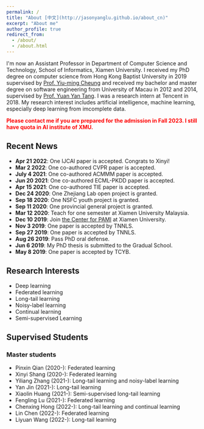 ```yaml
---
permalink: /
title: "About [中文](http://jasonyanglu.github.io/about_cn)"
excerpt: "About me"
author_profile: true
redirect_from:
  - /about/
  - /about.html
---
```



I'm now an Assistant Professor in Department of Computer Science and Technology, School of Informatics, Xiamen University. I received my PhD degree on computer science from Hong Kong Baptist University in 2019 supervised by [Prof. Yiu-ming Cheung](http://www.comp.hkbu.edu.hk/~ymc/) and received my bachelor and master degree on software engineering from University of Macau in 2012 and 2014, supervised by [Prof. Yuan Yan Tang](https://www.fst.um.edu.mo/personal/yytang/). I was a research intern at Tencent in 2018. My research interest includes artificial intelligence, machine learning, especially deep learning from imcomplete data.

<span style="color:red">**Please contact me if you are prepared for the admission in Fall 2023. I still have quota in AI institute of XMU.**</span>


## Recent News
* **Apr 21 2022**: One IJCAI paper is accepted. Congrats to Xinyi!
* **Mar 2 2022**: One co-authored CVPR paper is accepted.
* **July 4 2021**: One co-authored ACMMM paper is accepted.
* **Jun 20 2021**: One co-authored ECML-PKDD paper is accepted.
* **Apr 15 2021**: One co-authored TIE paper is accepted.
* **Dec 24 2020**: One Zhejiang Lab open project is granted.
* **Sep 18 2020**: One NSFC youth project is granted.
* **Sep 11 2020**: One provincial general project is granted.
* **Mar 12 2020**: Teach for one semester at Xiamen University Malaysia.
* **Dec 10 2019**: Join [the Center for PAMI](http://pami.xmu.edu.cn/) at Xiamen University. 
* **Nov 3 2019**: One paper is accepted by TNNLS.
* **Sep 27 2019**: One paper is accepted by TNNLS.
* **Aug 26 2019**: Pass PhD oral defense.
* **Jun 6 2019**: My PhD thesis is submitted to the Gradual School.
* **May 8 2019**: One paper is accepted by TCYB.



## Research Interests

* Deep learning
* Federated learning
* Long-tail learning
* Noisy-label learning
* Continual learning
* Semi-supervised Learning



## Supervised Students

### Master students

* Pinxin Qian (2020-): Federated learning
* Xinyi Shang (2020-): Federated learning
* Yiliang Zhang (2021-): Long-tail learning and noisy-label learning
* Yan Jin (2021-): Long-tail learning
* Xiaolin Huang (2021-): Semi-supervised long-tail learning
* Fengling Lu (2021-): Federated learning
* Chenxing Hong (2022-): Long-tail learning and continual learning
* Lin Chen (2022-): Federated learning
* Liyuan Wang (2022-): Long-tail learning

